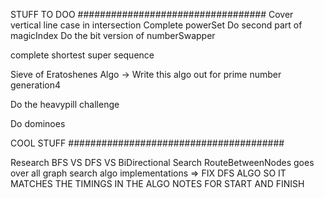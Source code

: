 

STUFF TO DOO ##################################
Cover vertical line case in intersection
Complete powerSet
Do second part of magicIndex
Do the bit version of numberSwapper

complete shortest super sequence

Sieve of Eratoshenes Algo -> Write this algo out for prime number generation4

Do the heavypill challenge

Do dominoes

COOL STUFF #######################################

Research BFS VS DFS VS BiDirectional Search
RouteBetweenNodes goes over all graph search algo implementations => FIX DFS ALGO SO IT MATCHES THE TIMINGS IN THE ALGO NOTES FOR START AND FINISH
